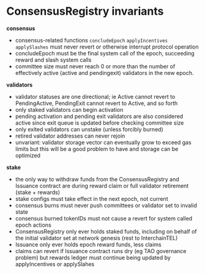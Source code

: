 # ConsensusRegistry invariants

**consensus**

- consensus-related functions `concludeEpoch` `applyIncentives` `applySlashes` must never revert or otherwise interrupt protocol operation
- concludeEpoch must be the final system call of the epoch, succeeding reward and slash system calls
- committee size must never reach 0 or more than the number of effectively active (active and pendingexit) validators in the new epoch.

**validators**

- validator statuses are one directional; ie Active cannot revert to PendingActive, PendingExit cannot revert to Active, and so forth
- only staked validators can begin activation
- pending activation and pending exit validators are also considered active since exit queue is updated before checking committee size
- only exited validators can unstake (unless forcibly burned)
- retired validator addresses can never rejoin
- unvariant: validator storage vector can eventually grow to exceed gas limits but this will be a good problem to have and storage can be optimized

**stake**

- the only way to withdraw funds from the ConsensusRegistry and Issuance contract are during reward claim or full validator retirement (stake + rewards)
- stake configs must take effect in the next epoch, not current
- consensus burns must never push committees or validator set to invalid state
- consensus burned tokenIDs must not cause a revert for system called epoch actions
- ConsensusRegistry only ever holds staked funds, including on behalf of the initial validator set at network genesis (rest to InterchainTEL)
- Issuance only ever holds epoch reward funds, less claims
- claims can revert if Issuance contract runs dry (eg TAO governance problem) but rewards ledger must continue being updated by applyIncentives or applySlahes
